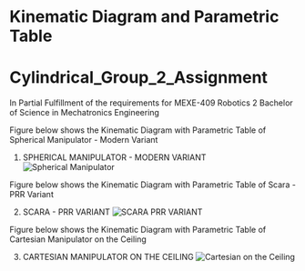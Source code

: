 # Kinematic Diagram and Parametric Table

# Cylindrical_Group_2_Assignment


In Partial Fulfillment of the requirements for MEXE-409 Robotics 2
Bachelor of Science in Mechatronics Engineering

Figure below shows the Kinematic Diagram with Parametric Table of Spherical Manipulator - Modern Variant

1. SPHERICAL MANIPULATOR - MODERN VARIANT
![Spherical Manipulator](https://github.com/patrickverroya/SCARA_G3_ASSIGNMENT_2024/assets/157602175/2162bac7-fd77-4b15-936e-d4fd8f6dbc4f)

Figure below shows the Kinematic Diagram with Parametric Table of Scara - PRR Variant

2. SCARA - PRR VARIANT
![SCARA PRR VARIANT](https://github.com/patrickverroya/SCARA_G3_ASSIGNMENT_2024/assets/157602175/6c8e0d2b-fa20-4c98-a8b8-776567ddd84e)

Figure below shows the Kinematic Diagram with Parametric Table of Cartesian Manipulator on the Ceiling

3. CARTESIAN MANIPULATOR ON THE CEILING 
![Cartesian on the Ceiling](https://github.com/patrickverroya/SCARA_G3_ASSIGNMENT_2024/assets/157602175/ee422dc6-ed03-446a-8d51-07407a863d12)
